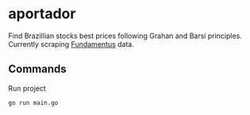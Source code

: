 # aportador

Find Brazillian stocks best prices following Grahan and Barsi principles.
Currently scraping [Fundamentus](https://www.fundamentus.com.br) data.

## Commands

Run project

```shell
go run main.go
```
